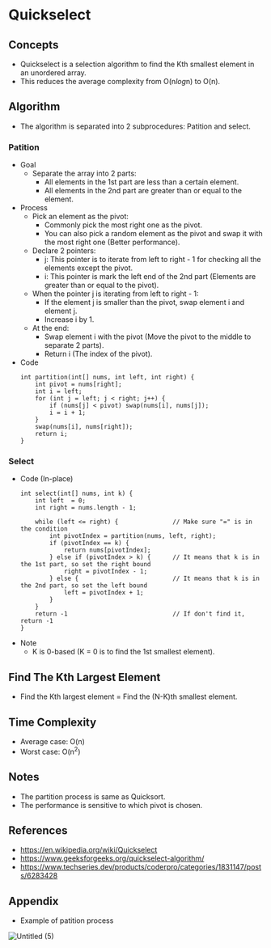 # Quickselect

## Concepts
- Quickselect is a selection algorithm to find the Kth smallest element in an unordered array.
- This reduces the average complexity from O(n<i>log</i>n) to O(n).

## Algorithm
- The algorithm is separated into 2 subprocedures: Patition and select.

### Patition
- Goal
   - Separate the array into 2 parts:
      - All elements in the 1st part are less than a certain element.
      - All elements in the 2nd part are greater than or equal to the element.
- Process
   - Pick an element as the pivot:
      - Commonly pick the most right one as the pivot.
      - You can also pick a random element as the pivot and swap it with the most right one (Better performance).
   - Declare 2 pointers:
      - j: This pointer is to iterate from left to right - 1 for checking all the elements except the pivot.
      - i: This pointer is mark the left end of the 2nd part (Elements are greater than or equal to the pivot).
   - When the pointer j is iterating from left to right - 1:
      - If the element j is smaller than the pivot, swap element i and element j.
      - Increase i by 1.
   - At the end:
      - Swap element i with the pivot (Move the pivot to the middle to separate 2 parts).
      - Return i (The index of the pivot).
- Code
  ```
  int partition(int[] nums, int left, int right) {
      int pivot = nums[right];
      int i = left;
      for (int j = left; j < right; j++) {
          if (nums[j] < pivot) swap(nums[i], nums[j]);
          i = i + 1;
      }
      swap(nums[i], nums[right]);
      return i;
  }
  ```

### Select
- Code (In-place)
  ```
  int select(int[] nums, int k) {
      int left  = 0;
      int right = nums.length - 1;
      
      while (left <= right) {               // Make sure "=" is in the condition
          int pivotIndex = partition(nums, left, right);
          if (pivotIndex == k) {
              return nums[pivotIndex];
          } else if (pivotIndex > k) {      // It means that k is in the 1st part, so set the right bound
              right = pivotIndex - 1;
          } else {                          // It means that k is in the 2nd part, so set the left bound
              left = pivotIndex + 1;
          }
      }
      return -1                             // If don't find it, return -1
  }
  ```
- Note
   - K is 0-based (K = 0 is to find the 1st smallest element).

## Find The Kth Largest Element
- Find the Kth largest element = Find the (N-K)th smallest element.

## Time Complexity
- Average case: O(n)
- Worst case: O(n<sup>2</sup>)

## Notes
- The partition process is same as Quicksort.
- The performance is sensitive to which pivot is chosen.

## References
- https://en.wikipedia.org/wiki/Quickselect
- https://www.geeksforgeeks.org/quickselect-algorithm/
- https://www.techseries.dev/products/coderpro/categories/1831147/posts/6283428

## Appendix
- Example of patition process

![Untitled (5)](https://user-images.githubusercontent.com/8989447/115977836-bfd39c00-a538-11eb-8b72-063a1c6e6070.png)

